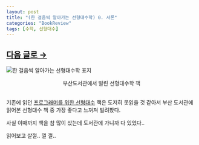 ```yaml
---
layout: post
title: "(한 걸음씩 알아가는 선형대수학) 0. 서론"
categories: "BookReview"
tags: [수학, 선형대수]
---
```

## [다음 글로 →](https://maizer2.github.io/bookreview/2022/03/26/(한-걸음씩-알아가는-선형대수학)-1.-미정.html)

![한 걸음씩 알아가는 선형대수학 표지](http://image.kyobobook.co.kr/images/book/xlarge/559/x9791156645559.jpg)

<center>부산도서관에서 빌린 선형대수학 책</center><br/>

기존에 읽던 [프로그래머를 위한 선형대수](https://maizer2.github.io/bookreview/2021/07/07/(선형대수)-0.-서론.html) 책은 도저히 못읽을 것 같아서 부산 도서관에 읽어본 선형대수 책 중 가장 좋다고 느껴져 빌려봤다.

사실 이때까지 책을 참 많이 샀는데 도서관에 가니까 다 있었다..

읽어보고 살껄.. 껄 껄.. 